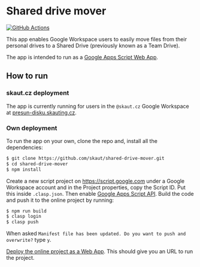 # Shared drive mover
[![GitHub Actions](https://github.com/skaut/shared-drive-mover/workflows/CI/badge.svg)](https://github.com/skaut/shared-drive-mover/actions)

This app enables Google Workspace users to easily move files from their personal drives to a Shared Drive (previously known as a Team Drive).

The app is intended to run as a [Google Apps Script Web App](https://developers.google.com/apps-script/guides/web).

## How to run

### skaut.cz deployment

The app is currently running for users in the `@skaut.cz` Google Workspace at [presun-disku.skauting.cz](https://presun-disku.skauting.cz).

### Own deployment

To run the app on your own, clone the repo and, install all the dependencies:

```sh
$ git clone https://github.com/skaut/shared-drive-mover.git
$ cd shared-drive-mover 
$ npm install
```

Create a new script project on https://script.google.com under a Google Workspace account and in the Project properties, copy the Script ID. Put this inside `.clasp.json`. Then enable [Google Apps Script API](https://script.google.com/home/usersettings). Build the code and push it to the online project by running:

```sh
$ npm run build
$ clasp login
$ clasp push
```

When asked `Manifest file has been updated. Do you want to push and overwrite?` type `y`.

[Deploy the online project as a Web App](https://developers.google.com/apps-script/guides/web#deploying_a_script_as_a_web_app). This should give you an URL to run the project.
